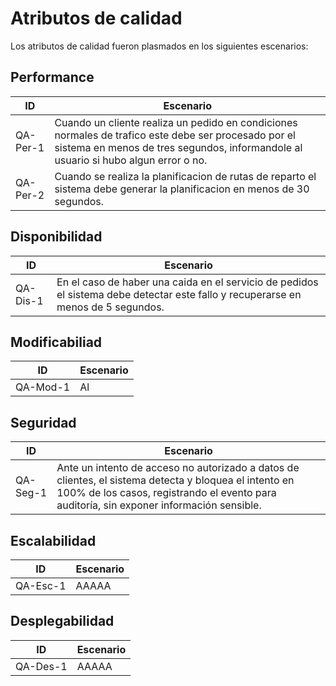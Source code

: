 # Atributos de calidad
Los atributos de calidad fueron plasmados en los siguientes escenarios:

## Performance
| **ID** | **Escenario** |
|---|---|
| QA-Per-1 | Cuando un cliente realiza un pedido en condiciones normales de trafico este debe ser procesado por el sistema en menos de tres segundos, informandole al usuario si hubo algun error o no.|
|QA-Per-2|Cuando se realiza la planificacion de rutas de reparto el sistema debe generar la planificacion en menos de 30 segundos.|

## Disponibilidad
| **ID** | **Escenario** |
|---|---|
|QA-Dis-1|En el caso de haber una caida en el servicio de pedidos el sistema debe detectar este fallo y recuperarse en menos de  5 segundos.|

## Modificabiliad
| **ID** | **Escenario** |
|---|---|
| QA-Mod-1 | Al |

## Seguridad
| **ID** | **Escenario** |
|---|---|
| QA-Seg-1 | Ante un intento de acceso no autorizado a datos de clientes, el sistema detecta y bloquea el intento en 100% de los casos, registrando el evento para auditoría, sin exponer información sensible.|

## Escalabilidad
| **ID** | **Escenario** |
|---|---|
| QA-Esc-1 | AAAAA|

## Desplegabilidad
| **ID** | **Escenario** |
|---|---|
| QA-Des-1 | AAAAA|
